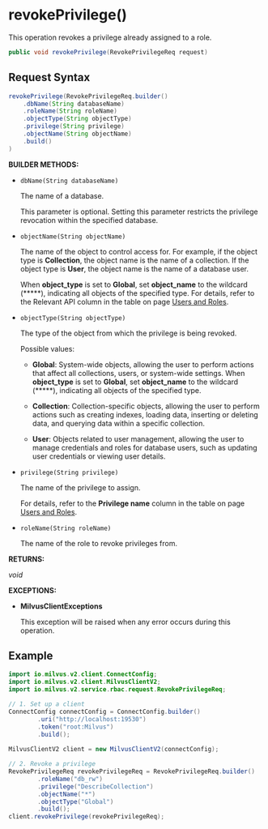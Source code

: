 # revokePrivilege()

This operation revokes a privilege already assigned to a role.

```java
public void revokePrivilege(RevokePrivilegeReq request)
```

## Request Syntax

```java
revokePrivilege(RevokePrivilegeReq.builder()
    .dbName(String databaseName)
    .roleName(String roleName)
    .objectType(String objectType)
    .privilege(String privilege)
    .objectName(String objectName)
    .build()
)
```

**BUILDER METHODS:**

- `dbName(String databaseName)`

    The name of a database. 

    This parameter is optional. Setting this parameter restricts the privilege revocation within the specified database.

- `objectName(String objectName)`

    The name of the object to control access for. For example, if the object type is **Collection**, the object name is the name of a collection. If the object type is **User**, the object name is the name of a database user.

    When **object_type** is set to **Global**, set **object_name** to the wildcard (*****), indicating all objects of the specified type. For details, refer to the Relevant API column in the table on page [Users and Roles](https://milvus.io/docs/users_and_roles.md).

- `objectType(String objectType)`

    The type of the object from which the privilege is being revoked. 

    Possible values:

    - **Global**: System-wide objects, allowing the user to perform actions that affect all collections, users, or system-wide settings. When **object_type** is set to **Global**, set **object_name** to the wildcard (*****), indicating all objects of the specified type.

    - **Collection**: Collection-specific objects, allowing the user to perform actions such as creating indexes, loading data, inserting or deleting data, and querying data within a specific collection.

    - **User**: Objects related to user management, allowing the user to manage credentials and roles for database users, such as updating user credentials or viewing user details.

- `privilege(String privilege)`

    The name of the privilege to assign. 

    For details, refer to the **Privilege name** column in the table on page [Users and Roles](https://milvus.io/docs/users_and_roles.md).

- `roleName(String roleName)`

    The name of the role to revoke privileges from.

**RETURNS:**

*void*

**EXCEPTIONS:**

- **MilvusClientExceptions**

    This exception will be raised when any error occurs during this operation.

## Example

```java
import io.milvus.v2.client.ConnectConfig;
import io.milvus.v2.client.MilvusClientV2;
import io.milvus.v2.service.rbac.request.RevokePrivilegeReq;

// 1. Set up a client
ConnectConfig connectConfig = ConnectConfig.builder()
        .uri("http://localhost:19530")
        .token("root:Milvus")
        .build();
        
MilvusClientV2 client = new MilvusClientV2(connectConfig);

// 2. Revoke a privilege
RevokePrivilegeReq revokePrivilegeReq = RevokePrivilegeReq.builder()
        .roleName("db_rw")
        .privilege("DescribeCollection")
        .objectName("*")
        .objectType("Global")
        .build();
client.revokePrivilege(revokePrivilegeReq);
```

